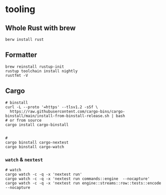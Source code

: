 # tooling

## Whole Rust with brew

```shell
berw install rust
```

## Formatter

```shell
brew reinstall rustup-init
rustup toolchain install nightly
rustfmt -V
```


## Cargo

```
# binstall
curl -L --proto '=https' --tlsv1.2 -sSf \
  https://raw.githubusercontent.com/cargo-bins/cargo-binstall/main/install-from-binstall-release.sh | bash
# or from source
cargo install cargo-binstall


#
cargo binstall cargo-nextest
cargo binstall cargo-watch
```

### `watch` & `nextest`

```shell
# watch
cargo watch -c -q -x 'nextest run'
cargo watch -c -q -x 'nextest run commands::engine  --nocapture'
cargo watch -c -q -x 'nextest run engine::streams::row::tests::encode  --nocapture
```
